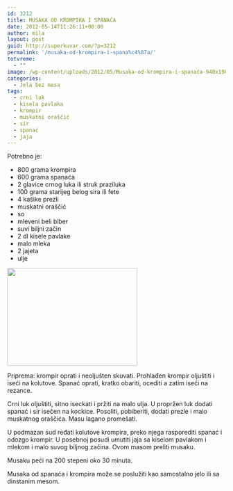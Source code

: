 ```yaml
---
id: 3212
title: MUSAKA OD KROMPIRA I SPANAĆA
date: 2012-05-14T11:26:11+00:00
author: mila
layout: post
guid: http://superkuvar.com/?p=3212
permalink: '/musaka-od-krompira-i-spana%c4%87a/'
totvreme:
  - ""
image: /wp-content/uploads/2012/05/Musaka-od-krompira-i-spanaća-940x198.jpg
categories:
  - Jela bez mesa
tags:
  - crni luk
  - kisela pavlaka
  - krompir
  - muskatni oraščić
  - sir
  - spanać
  - jaja
---
```

Potrebno je:

  * 800 grama krompira
  * 600 grama spanaća
  * 2 glavice crnog luka ili struk praziluka
  * 100 grama starijeg belog sira ili fete
  * 4 kašike prezli
  * muskatni oraščić
  * so
  * mleveni beli biber
  * suvi biljni začin
  * 2 dl kisele pavlake
  * malo mleka
  * 2 jajeta
  * ulje

<img class="alignnone size-medium wp-image-3213" title="Musaka od krompira i spanaća" src="/wp-content/uploads/2012/05/Musaka-od-krompira-i-spana%C4%87a-300x225.jpg" alt="" width="300" height="225" /> 

Priprema: krompir oprati i neoljušten skuvati. Prohlađen krompir oljuštiti i iseći na kolutove. Spanać oprati, kratko obariti, ocediti a zatim iseći na rezance.

Crni luk oljuštiti, sitno iseckati i pržiti na malo ulja. U propržen luk dodati spanać i sir isečen na kockice. Posoliti, pobiberiti, dodati prezle i malo muskatnog oraščića. Masu lagano promešati.

U podmazan sud ređati kolutove krompira, preko njega rasporediti spanać i odozgo krompir. U posebnoj posudi umutiti jaja sa kiselom pavlakom i mlekom i malo suvog biljnog začina. Ovom masom preliti musaku.

Musaku peći na 200 stepeni oko 30 minuta.

Musaka od spanaća i krompira može se poslužiti kao samostalno jelo ili sa dinstanim mesom.